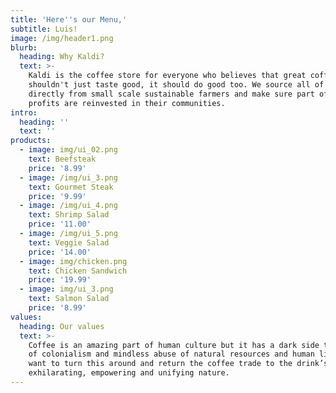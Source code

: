 ```yaml
---
title: 'Here''s our Menu,'
subtitle: Luis!
image: /img/header1.png
blurb:
  heading: Why Kaldi?
  text: >-
    Kaldi is the coffee store for everyone who believes that great coffee
    shouldn't just taste good, it should do good too. We source all of our beans
    directly from small scale sustainable farmers and make sure part of the
    profits are reinvested in their communities.
intro:
  heading: ''
  text: ''
products:
  - image: img/ui_02.png
    text: Beefsteak
    price: '8.99'
  - image: /img/ui_3.png
    text: Gourmet Steak
    price: '9.99'
  - image: /img/ui_4.png
    text: Shrimp Salad
    price: '11.00'
  - image: /img/ui_5.png
    text: Veggie Salad
    price: '14.00'
  - image: img/chicken.png
    text: Chicken Sandwich
    price: '19.99'
  - image: img/ui_3.png
    text: Salmon Salad
    price: '8.99'
values:
  heading: Our values
  text: >-
    Coffee is an amazing part of human culture but it has a dark side too – one
    of colonialism and mindless abuse of natural resources and human lives. We
    want to turn this around and return the coffee trade to the drink’s
    exhilarating, empowering and unifying nature.
---
```


